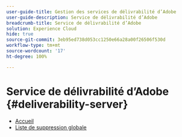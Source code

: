 ```yaml
---
user-guide-title: Gestion des services de délivrabilité d’Adobe
user-guide-description: Service de délivrabilité d’Adobe
breadcrumb-title: Service de délivrabilité d’Adobe
solution: Experience Cloud
hide: true
source-git-commit: 3eb95ed738d053cc1250e66a28a00f26506f530d
workflow-type: tm+mt
source-wordcount: '17'
ht-degree: 100%

---
```


# Service de délivrabilité d’Adobe {#deliverability-server}

* [Accueil](home.md)
* [Liste de suppression globale](global-suppression-list.md)
